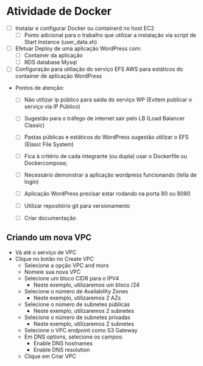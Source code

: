 # Atividade de Docker

- [ ] Instalar e configurar Docker ou containerd no host EC2
    - [ ] Ponto adicional para o trabalho que utilizar a instalação via script de Start Instance (user_data.sh)
- [ ] Efetuar Deploy de uma aplicação WordPress com:
    - [ ] Container da aplicação
    - [ ] RDS database Mysql
- [ ] Configuração para utiliação do serviço EFS AWS para estáticos do container de aplicação WordPress

- Pontos de atenção:
    - [ ] Não utilizar ip público para saída do serviço WP (Evitem publicar o serviço via IP Público)
    - [ ] Sugestão para o tráfego de internet sair pelo LB (Load Balancer Classic)
    - [ ] Pastas públicas e estáticos do WordPress sugestão utilizar o EFS (Elasic File System)
    - [ ] Fica à critério de cada integrante (ou dupla) usar o Dockerfile ou Dockercompose;
    - [ ] Necessário demonstrar a aplicação wordpress funcionando (tella de login)
    - [ ] Aplicação WordPress precisar estar rodando na porta 80 ou 8080
    - [ ] Utilizar repositório git para versionamento
    - [ ] Criar documentação


## Criando um nova VPC
- Vá até o serviço de VPC
- Clique no botão no Create VPC
    - Selecione a opção VPC and more
    - Nomeie sua nova VPC
    - Selecione um bloco CIDR para o IPV4
        - Neste exemplo, utilizaremos um bloco /24
    - Selecione o número de Availability Zones
        - Neste exemplo, utilizaremos 2 AZs
    - Selecione o número de subnetes públicas
        - Neste exemplo, utilizaremos 2 subnetes
    - Selecione o número de subnetes privadas
        - Neste exemplo, utilizaremos 2 subnetes
    - Selecione o VPC endpoint como S3 Gateway
    - Em DNS options, selecione os campos:
        - Enable DNS hostnames
        - Enable DNS resolution
    - Clique em Criar VPC
